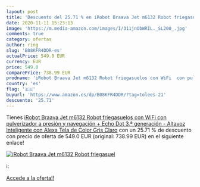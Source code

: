 ```yaml
---
layout: post
title: 'Descuento del 25.71 % en iRobot Braava Jet m6132 Robot friegasuel'
date: 2020-11-11 15:23:13
image: 'https://m.media-amazon.com/images/I/311jnObWRIL._SL200_.jpg'
comments: true
category: ofertas
author: ring
slug: 'B08KFR4DDR-es'
actualPrice: 549.0 EUR
currency: EUR
price: 549.0
comparePrice: 738.99 EUR
prodname: 'iRobot Braava Jet m6132 Robot friegasuelos con WiFi  con pulverizador a presión y navegación + Echo Dot  3.ª generación  - Altavoz Inteligente con Alexa  Tela de Color Gris Claro'
country: 'es'
flag: '🇪🇸'
buyurl: 'https://www.amazon.es/dp/B08KFR4DDR/?tag=tolees-21'
descuento: '25.71'
---
```


Tienes [iRobot Braava Jet m6132 Robot friegasuelos con WiFi  con pulverizador a presión y navegación + Echo Dot  3.ª generación  - Altavoz Inteligente con Alexa  Tela de Color Gris Claro](https://www.amazon.es/dp/B08KFR4DDR/?tag=tolees-21) con un 25.71 % de descuento con precio de oferta de 549.0 EUR (original: 738.99 EUR) en el siguiente enlace!

[![iRobot Braava Jet m6132 Robot friegasuel](https://m.media-amazon.com/images/I/311jnObWRIL._SL200_.jpg)](https://www.amazon.es/dp/B08KFR4DDR/?tag=tolees-21)

ℹ️:


[Accede a la oferta!!](https://www.amazon.es/dp/B08KFR4DDR/?tag=tolees-21)
